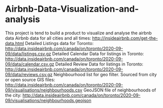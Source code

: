 # Airbnb-Data-Visualization-and-analysis
This project is tend to build a product to visualize and analyse the airbnb data
Airbnb data for all cities and all times: http://insideairbnb.com/get-the-data.html
Detailed Listings data for Toronto: http://data.insideairbnb.com/canada/on/toronto/2020-09-09/data/listings.csv.gz
Detailed Calendar Data for listings in Toronto: http://data.insideairbnb.com/canada/on/toronto/2020-09-09/data/calendar.csv.gz
Detailed Review Data for listings in Toronto: http://data.insideairbnb.com/canada/on/toronto/2020-09-09/data/reviews.csv.gz
Neighbourhood list for geo filter. Sourced from city or open source GIS files: http://data.insideairbnb.com/canada/on/toronto/2020-09-09/visualisations/neighbourhoods.csv
GeoJSON file of neighbourhoods of the city: http://data.insideairbnb.com/canada/on/toronto/2020-09-09/visualisations/neighbourhoods.geojson
